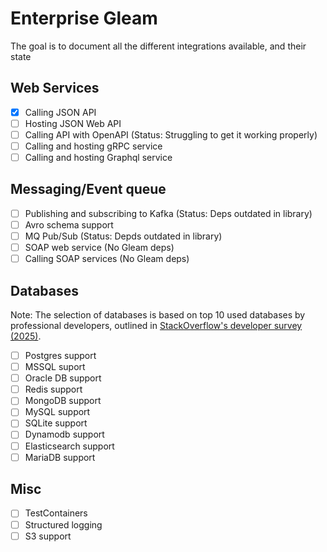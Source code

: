 # Enterprise Gleam

The goal is to document all the different integrations available, and their state

## Web Services

- [x] Calling JSON API
- [ ] Hosting JSON Web API
- [ ] Calling API with OpenAPI (Status: Struggling to get it working properly)
- [ ] Calling and hosting gRPC service
- [ ] Calling and hosting Graphql service

## Messaging/Event queue

- [ ] Publishing and subscribing to Kafka (Status: Deps outdated in library)
- [ ] Avro schema support
- [ ] MQ Pub/Sub (Status: Depds outdated in library)
- [ ] SOAP web service (No Gleam deps)
- [ ] Calling SOAP services (No Gleam deps)

## Databases

Note: The selection of databases is based on top 10 used databases by
professional developers, outlined in [StackOverflow's developer survey (2025)](https://survey.stackoverflow.co/2025/technology#1-databases).

- [ ] Postgres support
- [ ] MSSQL suport
- [ ] Oracle DB support
- [ ] Redis support
- [ ] MongoDB support
- [ ] MySQL support
- [ ] SQLite support
- [ ] Dynamodb support
- [ ] Elasticsearch support
- [ ] MariaDB support

## Misc

- [ ] TestContainers
- [ ] Structured logging
- [ ] S3 support
